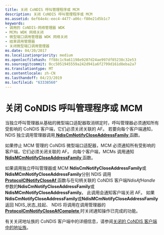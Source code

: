 ```yaml
---
title: 关闭 CoNDIS 呼叫管理程序或 MCM
description: 关闭 CoNDIS 呼叫管理程序或 MCM
ms.assetid: 6ef64e4c-eec4-4477-a06c-f80e21d5b1c7
keywords:
- 调用的 CoNDIS-网络管理器 WDK
- MCMs WDK 网络关闭
- 微型端口调用管理器 WDK 网络关闭
- 结束调用管理器
- 关闭微型端口调用管理器
ms.date: 04/20/2017
ms.localizationpriority: medium
ms.openlocfilehash: ff88c1c9a61198e9207d24ae997df85238c32e53
ms.sourcegitcommit: 0cc5051945559a242d941a6f2799d161d8eba2a7
ms.translationtype: MT
ms.contentlocale: zh-CN
ms.lasthandoff: 04/23/2019
ms.locfileid: "63338560"
---
```

# <a name="closing-a-condis-call-manager-or-mcm"></a>关闭 CoNDIS 呼叫管理程序或 MCM





当独立呼叫管理器从基础的微型端口适配器取消绑定时，呼叫管理器必须通知所有受影响的 CoNDIS 客户端，它们必须关闭关联的 AF。 若要向每个客户端通知，NDIS 独立调用管理器调用[ **NdisCmNotifyCloseAddressFamily** ](https://msdn.microsoft.com/library/windows/hardware/ff561680)函数。

如果停止 MCM 管理的 CoNDIS 微型端口适配器，MCM 必须通知所有受影响的客户端，它们必须关闭关联的 AF。 向每个客户端，MCMs 调用通知[ **NdisMCmNotifyCloseAddressFamily** ](https://msdn.microsoft.com/library/windows/hardware/ff563546)函数。

如果调用独立呼叫管理器或 MCM **NdisCmNotifyCloseAddressFamily**或**NdisMCmNotifyCloseAddressFamily**分别 NDIS 调用[ **ProtocolClNotifyCloseAf** ](https://msdn.microsoft.com/library/windows/hardware/ff570234)函数与在句柄关联的 CoNDIS 客户端*NdisAfHandle*参数的**NdisCmNotifyCloseAddressFamily**或**NdisMCmNotifyCloseAddressFamily**。 此调用会通知客户端关闭 AF。 如果**NdisCmNotifyCloseAddressFamily**或**NdisMCmNotifyCloseAddressFamily**返回 NDIS\_状态\_挂起、 NDIS 将调用在调用管理器的[**ProtocolCmNotifyCloseAfComplete** ](https://msdn.microsoft.com/library/windows/hardware/ff570248)时关闭通知操作已完成的功能。

有关关闭地址族的 CoNDIS 客户端中的详细信息，请参阅[关闭的 CoNDIS 客户端中的地址族](closing-an-address-family-in-a-condis-client.md)。

 

 





